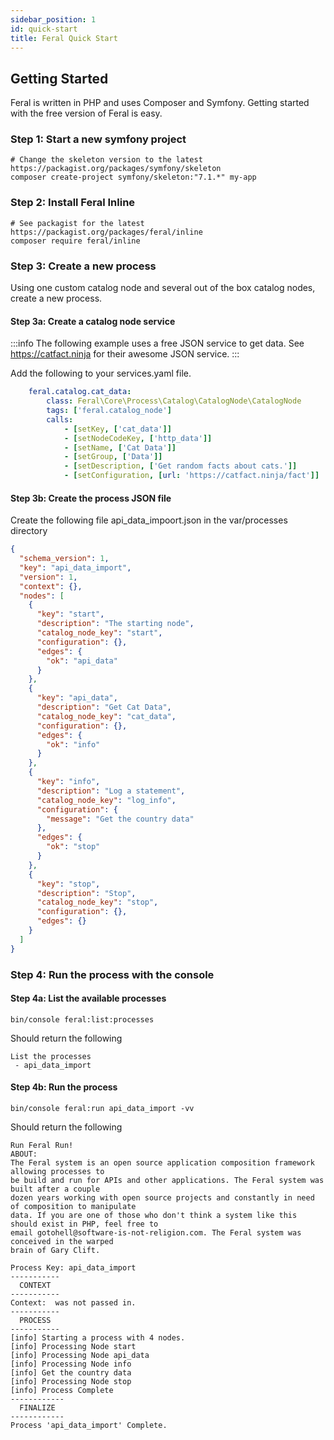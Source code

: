 ```yaml
---
sidebar_position: 1
id: quick-start
title: Feral Quick Start
---
```


## Getting Started

Feral is written in PHP and uses Composer and Symfony. Getting started with the free version of Feral is easy.

### Step 1: Start a new symfony project
```shell
# Change the skeleton version to the latest https://packagist.org/packages/symfony/skeleton
composer create-project symfony/skeleton:"7.1.*" my-app
```

### Step 2: Install Feral Inline
```shell
# See packagist for the latest https://packagist.org/packages/feral/inline
composer require feral/inline
```

### Step 3: Create a new process 
Using one custom catalog node and several out of the box catalog nodes, create a new process.

#### Step 3a: Create a catalog node service
:::info
The following example uses a free JSON service to get data. See https://catfact.ninja for their awesome JSON service.
:::

Add the following to your services.yaml file.
```yaml
    feral.catalog.cat_data:
        class: Feral\Core\Process\Catalog\CatalogNode\CatalogNode
        tags: ['feral.catalog_node']
        calls:
            - [setKey, ['cat_data']]
            - [setNodeCodeKey, ['http_data']]
            - [setName, ['Cat Data']]
            - [setGroup, ['Data']]
            - [setDescription, ['Get random facts about cats.']]
            - [setConfiguration, [url: 'https://catfact.ninja/fact']]
```

#### Step 3b: Create the process JSON file
Create the following file api_data_impoort.json in the var/processes directory
```json
{
  "schema_version": 1,
  "key": "api_data_import",
  "version": 1,
  "context": {},
  "nodes": [
    {
      "key": "start",
      "description": "The starting node",
      "catalog_node_key": "start",
      "configuration": {},
      "edges": {
        "ok": "api_data"
      }
    },
    {
      "key": "api_data",
      "description": "Get Cat Data",
      "catalog_node_key": "cat_data",
      "configuration": {},
      "edges": {
        "ok": "info"
      }
    },
    {
      "key": "info",
      "description": "Log a statement",
      "catalog_node_key": "log_info",
      "configuration": {
        "message": "Get the country data"
      },
      "edges": {
        "ok": "stop"
      }
    },
    {
      "key": "stop",
      "description": "Stop",
      "catalog_node_key": "stop",
      "configuration": {},
      "edges": {}
    }
  ]
}
```

### Step 4: Run the process with the console

#### Step 4a: List the available processes
```shell
bin/console feral:list:processes
```
Should return the following
```shell
List the processes
 - api_data_import
```

#### Step 4b: Run the process
```shell
bin/console feral:run api_data_import -vv
```
Should return the following
```
Run Feral Run!
ABOUT:
The Feral system is an open source application composition framework allowing processes to 
be build and run for APIs and other applications. The Feral system was built after a couple 
dozen years working with open source projects and constantly in need of composition to manipulate 
data. If you are one of those who don't think a system like this should exist in PHP, feel free to 
email gotohell@software-is-not-religion.com. The Feral system was conceived in the warped 
brain of Gary Clift.

Process Key: api_data_import
-----------
  CONTEXT
-----------
Context:  was not passed in.
-----------
  PROCESS
-----------
[info] Starting a process with 4 nodes.
[info] Processing Node start
[info] Processing Node api_data
[info] Processing Node info
[info] Get the country data
[info] Processing Node stop
[info] Process Complete
------------
  FINALIZE
------------
Process 'api_data_import' Complete.
```


